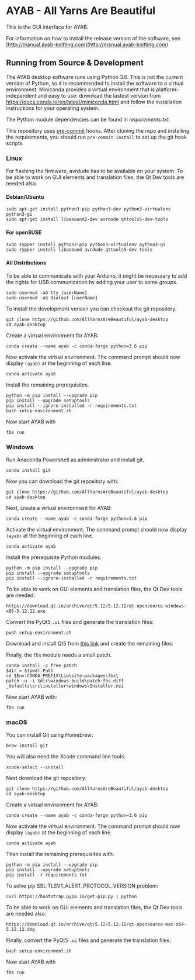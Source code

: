 # AYAB - All Yarns Are Beautiful

This is the GUI interface for AYAB.

For information on how to install the release version of the software, see
[http://manual.ayab-knitting.com](http://manual.ayab-knitting.com)

## Running from Source & Development

The AYAB desktop software runs using Python 3.6. This is not the current
version of Python, so it is recommended to install the software to a
virtual environment. Miniconda provides a virtual environment that is
platform-independent and easy to use: download the lastest version from
https://docs.conda.io/en/latest/miniconda.html and follow the installation
instructions for your operating system.

The Python module dependencies can be found in *requirements.txt*.

This repository uses [pre-commit](https://pre-commit.com/) hooks.
After cloning the repo and installing the requirements, you should run
`pre-commit install` to set up the git hook scripts.

### Linux

For flashing the firmware, avrdude has to be available on your system.
To be able to work on GUI elements and translation files, the Qt Dev tools are
needed also.

#### Debian/Ubuntu

    sudo apt-get install python3-pip python3-dev python3-virtualenv python3-gi
    sudo apt-get install libasound2-dev avrdude qttools5-dev-tools

#### For openSUSE

    sudo zypper install python3-pip python3-virtualenv python3-gi
    sudo zypper install libasound avrdude qttools5-dev-tools

#### All Distributions

To be able to communicate with your Arduino, it might be necessary to add the
rights for USB communication by adding your user to some groups.

    sudo usermod -aG tty [userName]
    sudo usermod -aG dialout [userName]

To install the development version you can checkout the git repository.

    git clone https://github.com/AllYarnsAreBeautiful/ayab-desktop
    cd ayab-desktop

Create a virtual environment for AYAB:

    conda create --name ayab -c conda-forge python=3.6 pip

Now activate the virtual environment. The command prompt should now display
`(ayab)` at the beginning of each line.

    conda activate ayab

Install the remaining prerequisites.

    python -m pip install --upgrade pip
    pip install --upgrade setuptools
    pip install --ignore-installed -r requirements.txt
    bash setup-environment.sh

Now start AYAB with

    fbs run

### Windows

Run Anaconda Powershell as administrator and install git.

    conda install git

Now you can download the git repository with:

    git clone https://github.com/AllYarnsAreBeautiful/ayab-desktop
    cd ayab-desktop

Next, create a virtual environment for AYAB:

    conda create --name ayab -c conda-forge python=3.6 pip

Activate the virtual environment. The command prompt should now display
`(ayab)` at the beginning of each line.

    conda activate ayab

Install the prerequisite Python modules.

    python -m pip install --upgrade pip
    pip install --upgrade setuptools
    pip install --ignore-installed -r requirements.txt

To be able to work on GUI elements and translation files, the Qt Dev tools are needed:

    https://download.qt.io/archive/qt/5.12/5.12.12/qt-opensource-windows-x86-5.12.12.exe

Convert the PyQt5 `.ui` files and generate the translation files:

    pwsh setup-environment.sh

Download and install Qt5 from [this link](https://download.qt.io/archive/qt/5.12/5.12.12/qt-opensource-windows-x86-5.12.12.exe)
and create the remaining files:

Finally, the `fbs` module needs a small patch.

    conda install -c free patch
    $dir = $(pwd).Path
    cd $Env:CONDA_PREFIX\Lib\site-packages\fbs\
    patch -u -i $dir\windows-build\patch-fbs.diff _defaults\src\installer\windows\Installer.nsi

Now start AYAB with:

    fbs run

### macOS

You can install Git using Homebrew:

    brew install git

You will also need the Xcode command line tools:

    xcode-select --install

Next download the git repository:

    git clone https://github.com/AllYarnsAreBeautiful/ayab-desktop
    cd ayab-desktop

Create a virtual environment for AYAB:

    conda create --name ayab -c conda-forge python=3.6 pip

Now activate the virtual environment. The command prompt should now display
`(ayab)` at the beginning of each line.

    conda activate ayab

Then install the remaining prerequisites with:

    python -m pip install --upgrade pip
    pip install --upgrade setuptools
    pip install -r requirements.txt

To solve pip SSL:TLSV1_ALERT_PROTOCOL_VERSION problem:

    curl https://bootstrap.pypa.io/get-pip.py | python

To be able to work on GUI elements and translation files, the Qt Dev tools are needed also:

    https://download.qt.io/archive/qt/5.12/5.12.12/qt-opensource-mac-x64-5.12.12.dmg

Finally, convert the PyQt5 `.ui` files and generate the translation files:

    bash setup-environment.sh

Now start AYAB with

    fbs run

